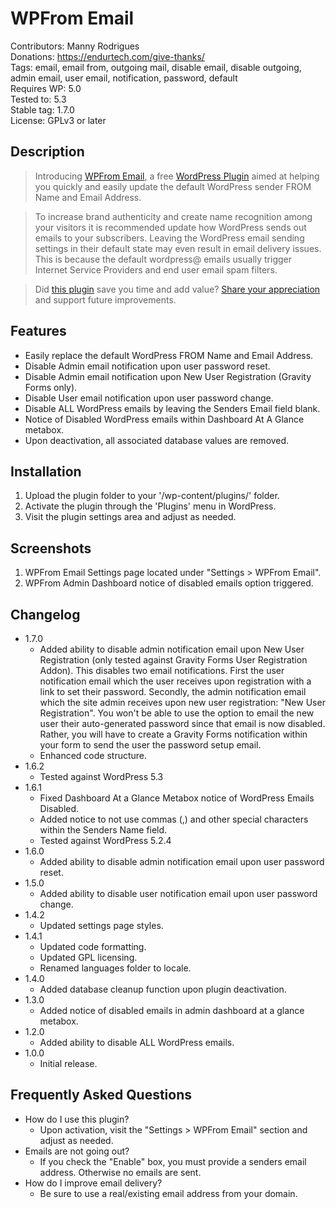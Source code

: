 # WPFrom Email

Contributors: Manny Rodrigues  
Donations: https://endurtech.com/give-thanks/  
Tags: email, email from, outgoing mail, disable email, disable outgoing, admin email, user email, notification, password, default  
Requires WP: 5.0  
Tested to: 5.3  
Stable tag: 1.7.0  
License: GPLv3 or later  

## Description

> Introducing [WPFrom Email](https://endurtech.com/wpfrom-email-wordpress-plugin/), a free [WordPress Plugin](https://wordpress.org/plugins/wpfrom-email/) aimed at helping you quickly and easily update the default WordPress sender FROM Name and Email Address.  

> To increase brand authenticity and create name recognition among your visitors it is recommended update how WordPress sends out emails to your subscribers. Leaving the WordPress email sending settings in their default state may even result in email delivery issues. This is because the default wordpress@ emails usually trigger Internet Service Providers and end user email spam filters.  

> Did [this plugin](https://endurtech.com/wpfrom-email-wordpress-plugin/) save you time and add value? [Share your appreciation](https://endurtech.com/give-thanks/) and support future improvements.  

## Features

* Easily replace the default WordPress FROM Name and Email Address.
* Disable Admin email notification upon user password reset.
* Disable Admin email notification upon New User Registration (Gravity Forms only).
* Disable User email notification upon user password change.
* Disable ALL WordPress emails by leaving the Senders Email field blank.
* Notice of Disabled WordPress emails within Dashboard At A Glance metabox.
* Upon deactivation, all associated database values are removed.

## Installation

1. Upload the plugin folder to your '/wp-content/plugins/' folder.
2. Activate the plugin through the 'Plugins' menu in WordPress.
3. Visit the plugin settings area and adjust as needed.

## Screenshots

1. WPFrom Email Settings page located under "Settings > WPFrom Email".
2. WPFrom Admin Dashboard notice of disabled emails option triggered.

## Changelog

* 1.7.0
  * Added ability to disable admin notification email upon New User Registration (only tested against Gravity Forms User Registration Addon). This disables two email notifications. First the user notification email which the user receives upon registration with a link to set their password. Secondly, the admin notification email which the site admin receives upon new user registration: "New User Registration". You won't be able to use the option to email the new user their auto-generated password since that email is now disabled. Rather, you will have to create a Gravity Forms notification within your form to send the user the password setup email.
  * Enhanced code structure.
* 1.6.2
  * Tested against WordPress 5.3
* 1.6.1
  * Fixed Dashboard At a Glance Metabox notice of WordPress Emails Disabled.
  * Added notice to not use commas (,) and other special characters within the Senders Name field.
  * Tested against WordPress 5.2.4
* 1.6.0
  * Added ability to disable admin notification email upon user password reset.
* 1.5.0
  * Added ability to disable user notification email upon user password change.
* 1.4.2
  * Updated settings page styles.
* 1.4.1
  * Updated code formatting.
  * Updated GPL licensing.
  * Renamed languages folder to locale.
* 1.4.0
  * Added database cleanup function upon plugin deactivation.
* 1.3.0
  * Added notice of disabled emails in admin dashboard at a glance metabox.
* 1.2.0
  * Added ability to disable ALL WordPress emails.
* 1.0.0
  * Initial release.

## Frequently Asked Questions

* How do I use this plugin?
  * Upon activation, visit the "Settings > WPFrom Email" section and adjust as needed.
* Emails are not going out?
  * If you check the "Enable" box, you must provide a senders email address. Otherwise no emails are sent.
* How do I improve email delivery?
  * Be sure to use a real/existing email address from your domain.